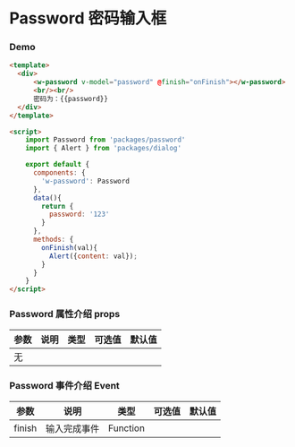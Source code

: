 #  Password 密码输入框


### Demo

```html
<template>
  <div>
      <w-password v-model="password" @finish="onFinish"></w-password>
      <br/><br/>
      密码为：{{password}}
  </div>
</template>

<script>
    import Password from 'packages/password'
    import { Alert } from 'packages/dialog'

    export default {
      components: {
        'w-password': Password
      },
      data(){
        return {
          password: '123'
        }
      },
      methods: {
        onFinish(val){
          Alert({content: val});
        }
      }
    }
</script>

```

###  Password 属性介绍 props

| 参数           | 说明            | 类型       | 可选值      |   默认值   |
|---------------|-----------------|-----------|------------|-----------|
| 无        |         |      |     |      |


###  Password 事件介绍 Event

| 参数           | 说明            | 类型       | 可选值      |   默认值   |
|---------------|-----------------|-----------|------------|-----------|
| finish        |  输入完成事件       |  Function    |    |      |


